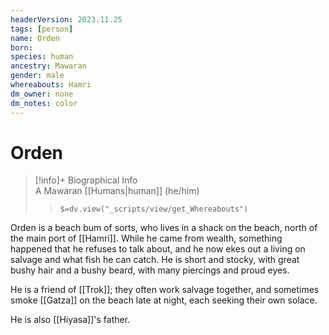 ```yaml
---
headerVersion: 2023.11.25
tags: [person]
name: Orden
born:
species: human
ancestry: Mawaran
gender: male
whereabouts: Hamri
dm_owner: none
dm_notes: color
---
```

# Orden
>[!info]+ Biographical Info  
> A Mawaran [[Humans|human]] (he/him)  
>> `$=dv.view("_scripts/view/get_Whereabouts")`

Orden is a beach bum of sorts, who lives in a shack on the beach,  north of the main port of [[Hamri]]. While he came from wealth, something happened that he refuses to talk about, and he now ekes out a living on salvage and what fish he can catch. He is short and stocky, with great bushy hair and a bushy beard, with many piercings and proud eyes. 

He is a friend of [[Trok]]; they often work salvage together, and sometimes smoke [[Gatza]] on the beach late at night, each seeking their own solace. 

He is also [[Hiyasa]]'s father. 